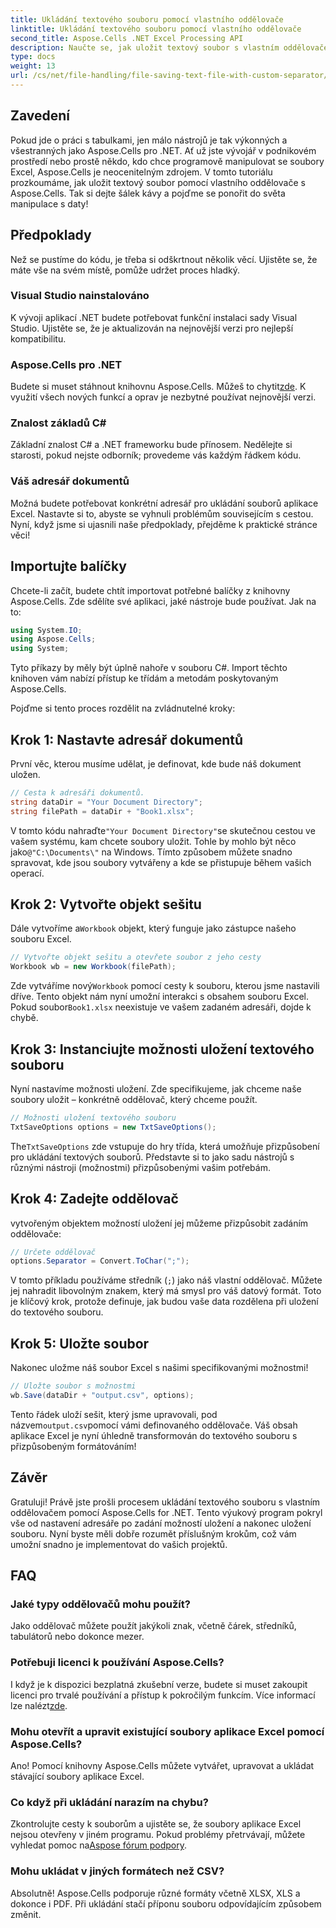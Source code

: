 ```yaml
---
title: Ukládání textového souboru pomocí vlastního oddělovače
linktitle: Ukládání textového souboru pomocí vlastního oddělovače
second_title: Aspose.Cells .NET Excel Processing API
description: Naučte se, jak uložit textový soubor s vlastním oddělovačem pomocí Aspose.Cells for .NET. Součástí je podrobný průvodce a tipy.
type: docs
weight: 13
url: /cs/net/file-handling/file-saving-text-file-with-custom-separator/
---
```

## Zavedení
Pokud jde o práci s tabulkami, jen málo nástrojů je tak výkonných a všestranných jako Aspose.Cells pro .NET. Ať už jste vývojář v podnikovém prostředí nebo prostě někdo, kdo chce programově manipulovat se soubory Excel, Aspose.Cells je neocenitelným zdrojem. V tomto tutoriálu prozkoumáme, jak uložit textový soubor pomocí vlastního oddělovače s Aspose.Cells. Tak si dejte šálek kávy a pojďme se ponořit do světa manipulace s daty!
## Předpoklady
Než se pustíme do kódu, je třeba si odškrtnout několik věcí. Ujistěte se, že máte vše na svém místě, pomůže udržet proces hladký.
### Visual Studio nainstalováno
K vývoji aplikací .NET budete potřebovat funkční instalaci sady Visual Studio. Ujistěte se, že je aktualizován na nejnovější verzi pro nejlepší kompatibilitu.
### Aspose.Cells pro .NET
 Budete si muset stáhnout knihovnu Aspose.Cells. Můžeš to chytit[zde](https://releases.aspose.com/cells/net/). K využití všech nových funkcí a oprav je nezbytné používat nejnovější verzi.
### Znalost základů C#
Základní znalost C# a .NET frameworku bude přínosem. Nedělejte si starosti, pokud nejste odborník; provedeme vás každým řádkem kódu.
### Váš adresář dokumentů
Možná budete potřebovat konkrétní adresář pro ukládání souborů aplikace Excel. Nastavte si to, abyste se vyhnuli problémům souvisejícím s cestou.
Nyní, když jsme si ujasnili naše předpoklady, přejděme k praktické stránce věci!
## Importujte balíčky
Chcete-li začít, budete chtít importovat potřebné balíčky z knihovny Aspose.Cells. Zde sdělíte své aplikaci, jaké nástroje bude používat. Jak na to:
```csharp
using System.IO;
using Aspose.Cells;
using System;
```
Tyto příkazy by měly být úplně nahoře v souboru C#. Import těchto knihoven vám nabízí přístup ke třídám a metodám poskytovaným Aspose.Cells.

Pojďme si tento proces rozdělit na zvládnutelné kroky:
## Krok 1: Nastavte adresář dokumentů
První věc, kterou musíme udělat, je definovat, kde bude náš dokument uložen. 
```csharp
// Cesta k adresáři dokumentů.
string dataDir = "Your Document Directory";
string filePath = dataDir + "Book1.xlsx";
```
 V tomto kódu nahraďte`"Your Document Directory"`se skutečnou cestou ve vašem systému, kam chcete soubory uložit. Tohle by mohlo být něco jako`@"C:\Documents\"` na Windows. Tímto způsobem můžete snadno spravovat, kde jsou soubory vytvářeny a kde se přistupuje během vašich operací.
## Krok 2: Vytvořte objekt sešitu
 Dále vytvoříme a`Workbook` objekt, který funguje jako zástupce našeho souboru Excel. 
```csharp
// Vytvořte objekt sešitu a otevřete soubor z jeho cesty
Workbook wb = new Workbook(filePath);
```
 Zde vytváříme nový`Workbook` pomocí cesty k souboru, kterou jsme nastavili dříve. Tento objekt nám nyní umožní interakci s obsahem souboru Excel. Pokud soubor`Book1.xlsx` neexistuje ve vašem zadaném adresáři, dojde k chybě.
## Krok 3: Instanciujte možnosti uložení textového souboru
Nyní nastavíme možnosti uložení. Zde specifikujeme, jak chceme naše soubory uložit – konkrétně oddělovač, který chceme použít.
```csharp
// Možnosti uložení textového souboru
TxtSaveOptions options = new TxtSaveOptions();
```
 The`TxtSaveOptions` zde vstupuje do hry třída, která umožňuje přizpůsobení pro ukládání textových souborů. Představte si to jako sadu nástrojů s různými nástroji (možnostmi) přizpůsobenými vašim potřebám.
## Krok 4: Zadejte oddělovač
vytvořeným objektem možností uložení jej můžeme přizpůsobit zadáním oddělovače:
```csharp
// Určete oddělovač
options.Separator = Convert.ToChar(";");
```
V tomto příkladu používáme středník (`;`) jako náš vlastní oddělovač. Můžete jej nahradit libovolným znakem, který má smysl pro váš datový formát. Toto je klíčový krok, protože definuje, jak budou vaše data rozdělena při uložení do textového souboru.
## Krok 5: Uložte soubor
Nakonec uložme náš soubor Excel s našimi specifikovanými možnostmi!
```csharp
// Uložte soubor s možnostmi
wb.Save(dataDir + "output.csv", options);
```
 Tento řádek uloží sešit, který jsme upravovali, pod názvem`output.csv`pomocí vámi definovaného oddělovače. Váš obsah aplikace Excel je nyní úhledně transformován do textového souboru s přizpůsobeným formátováním!
## Závěr
Gratuluji! Právě jste prošli procesem ukládání textového souboru s vlastním oddělovačem pomocí Aspose.Cells for .NET. Tento výukový program pokryl vše od nastavení adresáře po zadání možností uložení a nakonec uložení souboru. Nyní byste měli dobře rozumět příslušným krokům, což vám umožní snadno je implementovat do vašich projektů.
## FAQ
### Jaké typy oddělovačů mohu použít?
Jako oddělovač můžete použít jakýkoli znak, včetně čárek, středníků, tabulátorů nebo dokonce mezer.
### Potřebuji licenci k používání Aspose.Cells?
 I když je k dispozici bezplatná zkušební verze, budete si muset zakoupit licenci pro trvalé používání a přístup k pokročilým funkcím. Více informací lze nalézt[zde](https://purchase.aspose.com/buy).
### Mohu otevřít a upravit existující soubory aplikace Excel pomocí Aspose.Cells?
Ano! Pomocí knihovny Aspose.Cells můžete vytvářet, upravovat a ukládat stávající soubory aplikace Excel.
### Co když při ukládání narazím na chybu?
Zkontrolujte cesty k souborům a ujistěte se, že soubory aplikace Excel nejsou otevřeny v jiném programu. Pokud problémy přetrvávají, můžete vyhledat pomoc na[Aspose fórum podpory](https://forum.aspose.com/c/cells/9).
### Mohu ukládat v jiných formátech než CSV?
Absolutně! Aspose.Cells podporuje různé formáty včetně XLSX, XLS a dokonce i PDF. Při ukládání stačí příponu souboru odpovídajícím způsobem změnit.